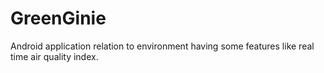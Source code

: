 # GreenGinie
Android application relation to environment having some features like real time air quality index.
